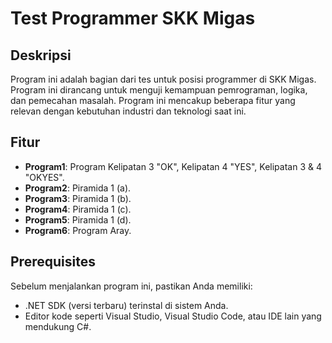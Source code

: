 ﻿# Test Programmer SKK Migas

## Deskripsi

Program ini adalah bagian dari tes untuk posisi programmer di SKK Migas. Program ini dirancang untuk menguji kemampuan pemrograman, logika, dan pemecahan masalah. Program ini mencakup beberapa fitur yang relevan dengan kebutuhan industri dan teknologi saat ini.

## Fitur

- **Program1**: Program Kelipatan 3 "OK", Kelipatan 4 "YES", Kelipatan 3 & 4 "OKYES".
- **Program2**: Piramida 1 (a).
- **Program3**: Piramida 1 (b).
- **Program4**: Piramida 1 (c).
- **Program5**: Piramida 1 (d).
- **Program6**: Program Aray.

## Prerequisites

Sebelum menjalankan program ini, pastikan Anda memiliki:

- .NET SDK (versi terbaru) terinstal di sistem Anda.
- Editor kode seperti Visual Studio, Visual Studio Code, atau IDE lain yang mendukung C#.
